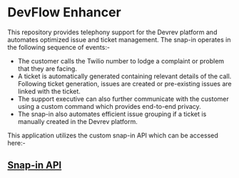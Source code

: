 # DevFlow Enhancer

This repository provides telephony support for the Devrev platform and automates optimized issue and ticket management.
The snap-in operates in the following sequence of events:- 
- The customer calls the Twilio number to lodge a complaint or problem that they are facing. 
- A ticket is automatically generated containing relevant details of the call. Following ticket generation, issues are created or pre-existing issues are linked with the ticket.
- The support executive can also further communicate with the customer using a custom command which provides end-to-end privacy.
- The snap-in also automates efficient issue grouping if a ticket is manually created in the Devrev platform.

This application utilizes the custom snap-in API which can be accessed here:-

## [Snap-in API](https://github.com/techquila192/snap-in-api)

